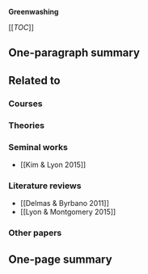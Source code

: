 **Greenwashing**

[[_TOC_]]

## One-paragraph summary

## Related to

### Courses

### Theories

### Seminal works
* [[Kim & Lyon 2015]]

### Literature reviews
* [[Delmas & Byrbano 2011]]
* [[Lyon & Montgomery 2015]]

### Other papers

## One-page summary